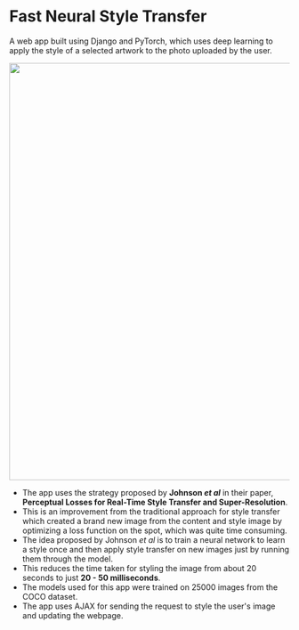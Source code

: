 # Fast Neural Style Transfer
A web app built using Django and PyTorch, which uses deep learning to apply the style of a selected artwork to the photo uploaded by the user.


<p align="center">
  <kbd>
  <img src="https://user-images.githubusercontent.com/55808644/83978611-70877b80-a926-11ea-812f-91594694c890.gif" width="750" align="center" />
  </kbd>
</p>

* The app uses the strategy proposed by **Johnson *et al*** in their paper, **Perceptual Losses for Real-Time Style Transfer and Super-Resolution**.
* This is an improvement from the traditional approach for style transfer which created a brand new image from the content and style image by optimizing a loss function on the spot, which was quite time consuming.
* The idea proposed by Johnson *et al* is to train a neural network to learn a style once and then apply style transfer on new images just by running them through the model.
* This reduces the time taken for styling the image from about 20 seconds to just **20 - 50 milliseconds**.
* The models used for this app were trained on 25000 images from the COCO dataset.
* The app uses AJAX for sending the request to style the user's image and updating the webpage.
